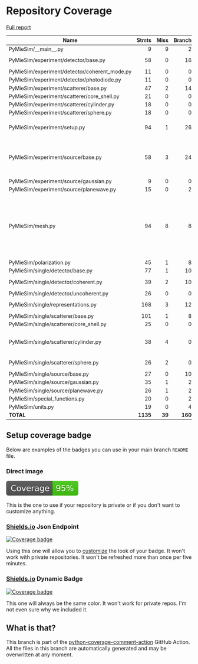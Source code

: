 # Repository Coverage

[Full report](https://htmlpreview.github.io/?https://github.com/MartinPdeS/PyMieSim/blob/python-coverage-comment-action-data/htmlcov/index.html)

| Name                                           |    Stmts |     Miss |   Branch |   BrPart |   Cover |   Missing |
|----------------------------------------------- | -------: | -------: | -------: | -------: | ------: | --------: |
| PyMieSim/\_\_main\_\_.py                       |        9 |        9 |        2 |        0 |      0% |      2-15 |
| PyMieSim/experiment/detector/base.py           |       58 |        0 |       16 |        1 |     99% |  150->153 |
| PyMieSim/experiment/detector/coherent\_mode.py |       11 |        0 |        0 |        0 |    100% |           |
| PyMieSim/experiment/detector/photodiode.py     |       11 |        0 |        0 |        0 |    100% |           |
| PyMieSim/experiment/scatterer/base.py          |       47 |        2 |       14 |        2 |     93% |   92, 108 |
| PyMieSim/experiment/scatterer/core\_shell.py   |       21 |        0 |        0 |        0 |    100% |           |
| PyMieSim/experiment/scatterer/cylinder.py      |       18 |        0 |        0 |        0 |    100% |           |
| PyMieSim/experiment/scatterer/sphere.py        |       18 |        0 |        0 |        0 |    100% |           |
| PyMieSim/experiment/setup.py                   |       94 |        1 |       26 |        2 |     98% |133, 300->304 |
| PyMieSim/experiment/source/base.py             |       58 |        3 |       24 |        6 |     89% |34, 62->65, 75->78, 89, 91->exit, 107 |
| PyMieSim/experiment/source/gaussian.py         |        9 |        0 |        0 |        0 |    100% |           |
| PyMieSim/experiment/source/planewave.py        |       15 |        0 |        2 |        1 |     94% |    32->35 |
| PyMieSim/mesh.py                               |       94 |        8 |        8 |        2 |     90% |117, 129, 141, 153, 195->exit, 214->exit, 275-279 |
| PyMieSim/polarization.py                       |       45 |        1 |        8 |        0 |     98% |        87 |
| PyMieSim/single/detector/base.py               |       77 |        1 |       10 |        1 |     98% |       227 |
| PyMieSim/single/detector/coherent.py           |       39 |        2 |       10 |        3 |     90% |49, 54, 66->70 |
| PyMieSim/single/detector/uncoherent.py         |       26 |        0 |        0 |        0 |    100% |           |
| PyMieSim/single/representations.py             |      168 |        3 |       12 |        1 |     98% | 58, 62-63 |
| PyMieSim/single/scatterer/base.py              |      101 |        1 |        8 |        1 |     98% |       451 |
| PyMieSim/single/scatterer/core\_shell.py       |       25 |        0 |        0 |        0 |    100% |           |
| PyMieSim/single/scatterer/cylinder.py          |       38 |        4 |        0 |        0 |     89% |157, 161, 165, 169 |
| PyMieSim/single/scatterer/sphere.py            |       26 |        2 |        0 |        0 |     92% |  135, 163 |
| PyMieSim/single/source/base.py                 |       27 |        0 |       10 |        0 |    100% |           |
| PyMieSim/single/source/gaussian.py             |       35 |        1 |        2 |        1 |     95% |        41 |
| PyMieSim/single/source/planewave.py            |       26 |        1 |        2 |        1 |     93% |        37 |
| PyMieSim/special\_functions.py                 |       20 |        0 |        2 |        0 |    100% |           |
| PyMieSim/units.py                              |       19 |        0 |        4 |        0 |    100% |           |
|                                      **TOTAL** | **1135** |   **39** |  **160** |   **22** | **95%** |           |


## Setup coverage badge

Below are examples of the badges you can use in your main branch `README` file.

### Direct image

[![Coverage badge](https://raw.githubusercontent.com/MartinPdeS/PyMieSim/python-coverage-comment-action-data/badge.svg)](https://htmlpreview.github.io/?https://github.com/MartinPdeS/PyMieSim/blob/python-coverage-comment-action-data/htmlcov/index.html)

This is the one to use if your repository is private or if you don't want to customize anything.

### [Shields.io](https://shields.io) Json Endpoint

[![Coverage badge](https://img.shields.io/endpoint?url=https://raw.githubusercontent.com/MartinPdeS/PyMieSim/python-coverage-comment-action-data/endpoint.json)](https://htmlpreview.github.io/?https://github.com/MartinPdeS/PyMieSim/blob/python-coverage-comment-action-data/htmlcov/index.html)

Using this one will allow you to [customize](https://shields.io/endpoint) the look of your badge.
It won't work with private repositories. It won't be refreshed more than once per five minutes.

### [Shields.io](https://shields.io) Dynamic Badge

[![Coverage badge](https://img.shields.io/badge/dynamic/json?color=brightgreen&label=coverage&query=%24.message&url=https%3A%2F%2Fraw.githubusercontent.com%2FMartinPdeS%2FPyMieSim%2Fpython-coverage-comment-action-data%2Fendpoint.json)](https://htmlpreview.github.io/?https://github.com/MartinPdeS/PyMieSim/blob/python-coverage-comment-action-data/htmlcov/index.html)

This one will always be the same color. It won't work for private repos. I'm not even sure why we included it.

## What is that?

This branch is part of the
[python-coverage-comment-action](https://github.com/marketplace/actions/python-coverage-comment)
GitHub Action. All the files in this branch are automatically generated and may be
overwritten at any moment.